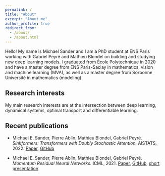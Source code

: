 ```yaml
---
permalink: /
title: "About"
excerpt: "About me"
author_profile: true
redirect_from: 
  - /about/
  - /about.html
---
```


Hello! My name is Michael Sander and I am a PhD student at ENS Paris working with Gabriel Peyré and Mathieu Blondel on building and studying new deep learning models. 
I graduated from École Polytechnique in 2020 and have a master degree from ENS Paris-Saclay in mathematics, vision and machine learning (MVA), as well as a master degree from Sorbonne Université in mathematics (modeling).  

Research interests
---

My main research interests are at the intersection between deep learning, dynamical systems, optimal transport and differentiable learning.

Recent publications
---

- Michael E. Sander, Pierre Ablin, Mathieu Blondel, Gabriel Peyré. *Sinkformers: Transformers with Doubly Stochastic Attention.* AISTATS, 2022. [Paper](https://arxiv.org/abs/2110.11773), [GitHub](https://github.com/michaelsdr/sinkformers)

- Michael E. Sander, Pierre Ablin, Mathieu Blondel, Gabriel Peyré. *Momentum Residual Neural Networks.* ICML, 2021. [Paper](https://arxiv.org/abs/2102.07870), [GitHub](https://github.com/michaelsdr/momentumnet), [short presentation](https://www.youtube.com/watch?v=4PQR7ErASNo).

